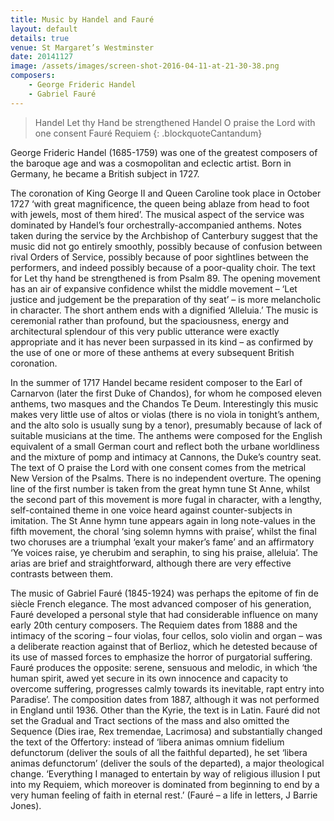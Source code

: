 ```yaml
---
title: Music by Handel and Fauré
layout: default
details: true
venue: St Margaret’s Westminster
date: 20141127
image: /assets/images/screen-shot-2016-04-11-at-21-30-38.png
composers:
    - George Frideric Handel
    - Gabriel Fauré
---
```

> Handel Let thy Hand be strengthened
> Handel O praise the Lord with one consent
> Fauré Requiem
{: .blockquoteCantandum}

George Frideric Handel (1685-1759) was one of the greatest composers of the baroque age and was a cosmopolitan and eclectic artist. Born in Germany, he became a British subject in 1727.

The coronation of King George II and Queen Caroline took place in October 1727 ‘with great magnificence, the queen being ablaze from head to foot with jewels, most of them hired’.  The musical aspect of the service was dominated by Handel’s four orchestrally-accompanied anthems.  Notes taken during the service by the Archbishop of Canterbury suggest that the music did not go entirely smoothly, possibly because of confusion between rival Orders of Service, possibly because of poor sightlines between the performers, and indeed possibly because of a poor-quality choir.  The text for Let thy hand be strengthened is from Psalm 89. The opening movement has an air of expansive confidence whilst the middle movement – ‘Let justice and judgement be the preparation of thy seat’ – is more melancholic in character.  The short anthem ends with a dignified ‘Alleluia.’  The music is ceremonial rather than profound, but the spaciousness, energy and architectural splendour of this very public utterance were exactly appropriate and it has never been surpassed in its kind – as confirmed by the use of one or more of these anthems at every subsequent British coronation.

In the summer of 1717 Handel became resident composer to the Earl of Carnarvon (later the first Duke of Chandos), for whom he composed eleven anthems, two masques and the Chandos Te Deum.  Interestingly this music makes very little use of altos or violas (there is no viola in tonight’s anthem, and the alto solo is usually sung by a tenor), presumably because of lack of suitable musicians at the time.  The anthems were composed for the English equivalent of a small German court and reflect both the urbane worldliness and the mixture of pomp and intimacy at Cannons, the Duke’s country seat. The text of O praise the Lord with one consent comes from the metrical New Version of the Psalms.  There is no independent overture.  The opening line of the first number is taken from the great hymn tune St Anne, whilst the second part of this movement is more fugal in character, with a lengthy, self-contained theme in one voice heard against counter-subjects in imitation.  The St Anne hymn tune appears again in long note-values in the fifth movement, the choral ‘sing solemn hymns with praise’, whilst the final two choruses are a triumphal ‘exalt your maker’s fame’ and an affirmatory ‘Ye voices raise, ye cherubim and seraphin, to sing his praise, alleluia’.  The arias are brief and straightforward, although there are very effective contrasts between them.

The music of Gabriel Fauré (1845-1924) was perhaps the epitome of fin de siècle French elegance.  The most advanced composer of his generation, Fauré developed a personal style that had considerable influence on many early 20th century composers.  The Requiem dates from 1888 and the intimacy of the scoring – four violas, four cellos, solo violin and organ – was a deliberate reaction against that of Berlioz, which he detested because of its use of massed forces to emphasize the horror of purgatorial suffering.  Fauré produces the opposite: serene, sensuous and melodic, in which ‘the human spirit, awed yet secure in its own innocence and capacity to overcome suffering, progresses calmly towards its inevitable, rapt entry into Paradise’.  The composition dates from 1887, although it was not performed in England until 1936.  Other than the Kyrie, the text is in Latin.  Fauré did not set the Gradual and Tract sections of the mass and also omitted the Sequence (Dies irae, Rex tremendae, Lacrimosa) and substantially changed the text of the Offertory: instead of ‘libera animas omnium fidelium defunctorum (deliver the souls of all the faithful departed), he set ‘libera animas defunctorum’ (deliver the souls of the departed), a major theological change.  ‘Everything I managed to entertain by way of religious illusion I put into my Requiem, which moreover is dominated from beginning to end by a very human feeling of faith in eternal rest.’ (Fauré – a life in letters, J Barrie Jones).